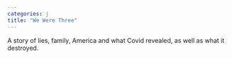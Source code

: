 ```yaml
---
categories: j
title: "We Were Three"
---
```

A story of lies, family, America and what Covid revealed, as well as what it destroyed.